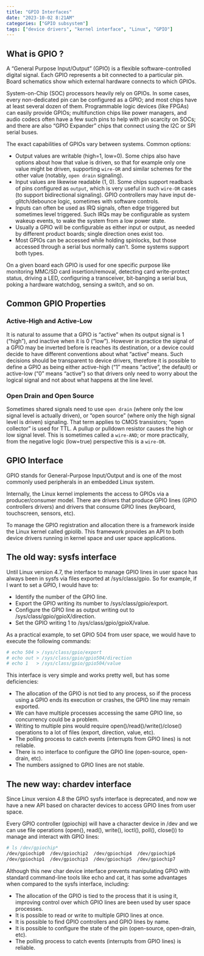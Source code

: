 ```yaml
---
title: "GPIO Interfaces"
date: "2023-10-02 8:21AM"
categories: ["GPIO subsystem"]
tags: ["device drivers", "kernel interface", "Linux", "GPIO"]
---
```


## What is GPIO ?

A “General Purpose Input/Output” (GPIO) is a flexible software-controlled digital
signal. Each GPIO represents a bit connected to a particular pin. Board schematics
show which external hardware connects to which GPIOs.

System-on-Chip (SOC) processors heavily rely on GPIOs. In some cases, every
non-dedicated pin can be configured as a GPIO; and most chips have at least several
dozen of them. Programmable logic devices (like FPGAs) can easily provide GPIOs;
multifunction chips like power managers, and audio codecs often have a few such
pins to help with pin scarcity on SOCs; and there are also “GPIO Expander” chips
that connect using the I2C or SPI serial buses.

The exact capabilities of GPIOs vary between systems. Common options:

* Output values are writable (high=1, low=0). Some chips also have options about
how that value is driven, so that for example only one value might be driven,
supporting `wire-OR` and similar schemes for the other value (notably, `open drain`
signaling).
* Input values are likewise readable (1, 0). Some chips support readback of pins
configured as `output`, which is very useful in such `wire-OR` cases (to support
bidirectional signaling). GPIO controllers may have input de-glitch/debounce logic,
sometimes with software controls.
* Inputs can often be used as IRQ signals, often edge triggered but sometimes
level triggered. Such IRQs may be configurable as system wakeup events, to wake
the system from a low power state.
* Usually a GPIO will be configurable as either input or output, as needed by
different product boards; single direction ones exist too.
* Most GPIOs can be accessed while holding spinlocks, but those accessed through
a serial bus normally can’t. Some systems support both types.

On a given board each GPIO is used for one specific purpose like monitoring MMC/SD
card insertion/removal, detecting card write-protect status, driving a LED,
configuring a transceiver, bit-banging a serial bus, poking a hardware watchdog,
sensing a switch, and so on.

## Common GPIO Properties

### Active-High and Active-Low

It is natural to assume that a GPIO is “active” when its output signal is 
1 (“high”), and inactive when it is 0 (“low”). However in practice the signal of
a GPIO may be inverted before is reaches its destination, or a device could decide
to have different conventions about what “active” means. Such decisions should be
transparent to device drivers, therefore it is possible to define a GPIO as being
either active-high (“1” means “active”, the default) or active-low (“0” means
“active”) so that drivers only need to worry about the logical signal and not
about what happens at the line level.

### Open Drain and Open Source

Sometimes shared signals need to use `open drain` (where only the low signal level
is actually driven), or “open source” (where only the high signal level is driven)
signaling. That term applies to CMOS transistors; “open collector” is used for TTL.
A pullup or pulldown resistor causes the high or low signal level. This is sometimes
called a `wire-AND`; or more practically, from the negative logic (low=true)
perspective this is a `wire-OR`.

## GPIO Interface

GPIO stands for General-Purpose Input/Output and is one of the most commonly used
peripherals in an embedded Linux system.

Internally, the Linux kernel implements the access to GPIOs via a producer/consumer
model. There are drivers that produce GPIO lines (GPIO controllers drivers) and
drivers that consume GPIO lines (keyboard, touchscreen, sensors, etc).

To manage the GPIO registration and allocation there is a framework inside the
Linux kernel called gpiolib. This framework provides an API to both device drivers
running in kernel space and user space applications.


## The old way: sysfs interface

Until Linux version 4.7, the interface to manage GPIO lines in user space has
always been in sysfs via files exported at /sys/class/gpio. So for example, if I
want to set a GPIO, I would have to:

 - Identify the number of the GPIO line.
 - Export the GPIO writing its number to /sys/class/gpio/export.
 - Configure the GPIO line as output writing out to /sys/class/gpio/gpioX/direction.
 - Set the GPIO writing 1 to /sys/class/gpio/gpioX/value.

As a practical example, to set GPIO 504 from user space, we would have to execute
the following commands:

```bash
# echo 504 > /sys/class/gpio/export
# echo out > /sys/class/gpio/gpio504/direction
# echo 1   > /sys/class/gpio/gpio504/value
```

This interface is very simple and works pretty well, but has some deficiencies:

 - The allocation of the GPIO is not tied to any process, so if the process using
   a GPIO ends its execution or crashes, the GPIO line may remain exported.
 - We can have multiple processes accessing the same GPIO line, so concurrency
   could be a problem.
 - Writing to multiple pins would require open()/read()/write()/close() operations
   to a lot of files (export, direction, value, etc).
 - The polling process to catch events (interrupts from GPIO lines) is not reliable.
 - There is no interface to configure the GPIO line (open-source, open-drain, etc).
 - The numbers assigned to GPIO lines are not stable.

 ## The new way: chardev interface

Since Linux version 4.8 the GPIO sysfs interface is deprecated, and now we have
a new API based on character devices to access GPIO lines from user space.

Every GPIO controller (gpiochip) will have a character device in /dev and we can
use file operations (open(), read(), write(), ioctl(), poll(), close()) to manage
and interact with GPIO lines:

```bash
# ls /dev/gpiochip*
/dev/gpiochip0  /dev/gpiochip2  /dev/gpiochip4  /dev/gpiochip6
/dev/gpiochip1  /dev/gpiochip3  /dev/gpiochip5  /dev/gpiochip7
```

Although this new char device interface prevents manipulating GPIO with standard
command-line tools like echo and cat, it has some advantages when compared to the
sysfs interface, including:

 - The allocation of the GPIO is tied to the process that it is using it, improving control over which GPIO lines are been used by user space processes.
 - It is possible to read or write to multiple GPIO lines at once.
 - It is possible to find GPIO controllers and GPIO lines by name.
 - It is possible to configure the state of the pin (open-source, open-drain, etc).
 - The polling process to catch events (interrupts from GPIO lines) is reliable.
